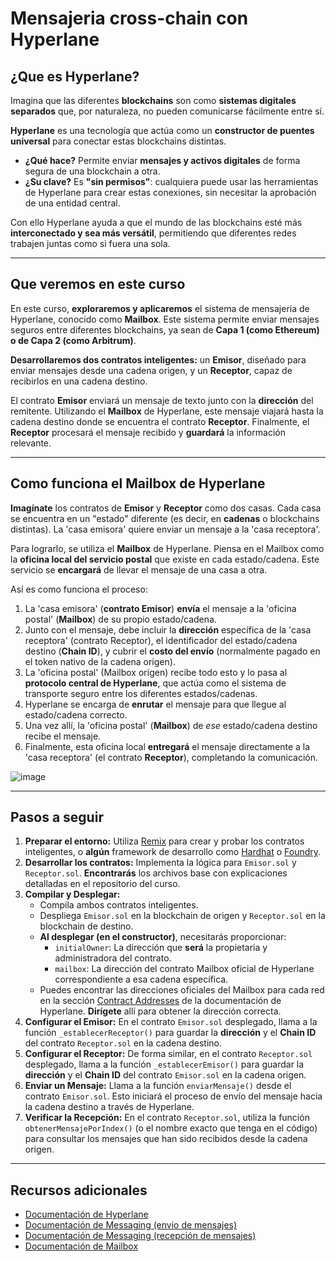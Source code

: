 # Mensajeria cross-chain con Hyperlane

## ¿Que es Hyperlane?

Imagina que las diferentes **blockchains** son como **sistemas digitales separados** que, por naturaleza, no pueden comunicarse fácilmente entre sí.

**Hyperlane** es una tecnología que actúa como un **constructor de puentes universal** para conectar estas blockchains distintas.

- **¿Qué hace?** Permite enviar **mensajes y activos digitales** de forma segura de una blockchain a otra.
- **¿Su clave?** Es **"sin permisos"**: cualquiera puede usar las herramientas de Hyperlane para crear estas conexiones, sin necesitar la aprobación de una entidad central.

Con ello Hyperlane ayuda a que el mundo de las blockchains esté más **interconectado y sea más versátil**, permitiendo que diferentes redes trabajen juntas como si fuera una sola.

---

## Que veremos en este curso

En este curso, **exploraremos y aplicaremos** el sistema de mensajería de Hyperlane, conocido como **Mailbox**. Este sistema permite enviar mensajes seguros entre diferentes blockchains, ya sean de **Capa 1 (como Ethereum) o de Capa 2 (como Arbitrum)**.

**Desarrollaremos dos contratos inteligentes:** un **Emisor**, diseñado para enviar mensajes desde una cadena origen, y un **Receptor**, capaz de recibirlos en una cadena destino.

El contrato **Emisor** enviará un mensaje de texto junto con la **dirección** del remitente. Utilizando el **Mailbox** de Hyperlane, este mensaje viajará hasta la cadena destino donde se encuentra el contrato **Receptor**. Finalmente, el **Receptor** procesará el mensaje recibido y **guardará** la información relevante.

---

## Como funciona el Mailbox de Hyperlane

**Imagínate** los contratos de **Emisor** y **Receptor** como dos casas. Cada casa se encuentra en un "estado" diferente (es decir, en **cadenas** o blockchains distintas). La 'casa emisora' quiere enviar un mensaje a la 'casa receptora'.

Para lograrlo, se utiliza el **Mailbox** de Hyperlane. Piensa en el Mailbox como la **oficina local del servicio postal** que existe en cada estado/cadena. Este servicio se **encargará** de llevar el mensaje de una casa a otra.

Así es como funciona el proceso:

1.  La 'casa emisora' (**contrato Emisor**) **envía** el mensaje a la 'oficina postal' (**Mailbox**) de su propio estado/cadena.
2.  Junto con el mensaje, debe incluir la **dirección** específica de la 'casa receptora' (contrato Receptor), el identificador del estado/cadena destino (**Chain ID**), y cubrir el **costo del envío** (normalmente pagado en el token nativo de la cadena origen).
3.  La 'oficina postal' (Mailbox origen) recibe todo esto y lo pasa al **protocolo central de Hyperlane**, que actúa como el sistema de transporte seguro entre los diferentes estados/cadenas.
4.  Hyperlane se encarga de **enrutar** el mensaje para que llegue al estado/cadena correcto.
5.  Una vez allí, la 'oficina postal' (**Mailbox**) de _ese_ estado/cadena destino recibe el mensaje.
6.  Finalmente, esta oficina local **entregará** el mensaje directamente a la 'casa receptora' (el contrato **Receptor**), completando la comunicación.

![image](https://github.com/user-attachments/assets/28b50ca2-f130-4521-97d8-f8b9af542725)


---

## Pasos a seguir

1.  **Preparar el entorno:** Utiliza [Remix](https://remix.ethereum.org/) para crear y probar los contratos inteligentes, o **algún** framework de desarrollo como [Hardhat](https://hardhat.org/) o [Foundry](https://foundry.paradigm.xyz/).
2.  **Desarrollar los contratos:** Implementa la lógica para `Emisor.sol` y `Receptor.sol`. **Encontrarás** los archivos base con explicaciones detalladas en el repositorio del curso.
3.  **Compilar y Desplegar:**
    - Compila ambos contratos inteligentes.
    - Despliega `Emisor.sol` en la blockchain de origen y `Receptor.sol` en la blockchain de destino.
    - **Al desplegar (en el constructor)**, necesitarás proporcionar:
      - `initialOwner`: La dirección que **será** la propietaria y administradora del contrato.
      - `mailbox`: La dirección del contrato Mailbox oficial de Hyperlane correspondiente a esa cadena específica.
    - Puedes encontrar las direcciones oficiales del Mailbox para cada red en la sección [Contract Addresses](https://docs.hyperlane.xyz/docs/reference/contract-addresses#mailbox) de la documentación de Hyperlane. **Dirígete** allí para obtener la dirección correcta.
4.  **Configurar el Emisor:** En el contrato `Emisor.sol` desplegado, llama a la función `_establecerReceptor()` para guardar la **dirección** y el **Chain ID** del contrato `Receptor.sol` en la cadena destino.
5.  **Configurar el Receptor:** De forma similar, en el contrato `Receptor.sol` desplegado, llama a la función `_establecerEmisor()` para guardar la **dirección** y el **Chain ID** del contrato `Emisor.sol` en la cadena origen.
6.  **Enviar un Mensaje:** Llama a la función `enviarMensaje()` desde el contrato `Emisor.sol`. Esto iniciará el proceso de envío del mensaje hacia la cadena destino a través de Hyperlane.
7.  **Verificar la Recepción:** En el contrato `Receptor.sol`, utiliza la función `obtenerMensajePorIndex()` (o el nombre exacto que tenga en el código) para consultar los mensajes que han sido recibidos desde la cadena origen.

---

## Recursos adicionales

- [Documentación de Hyperlane](https://docs.hyperlane.xyz/)
- [Documentación de Messaging (envio de mensajes)](https://docs.hyperlane.xyz/docs/reference/messaging/send)
- [Documentación de Messaging (recepción de mensajes)](https://docs.hyperlane.xyz/docs/reference/messaging/receive)
- [Documentación de Mailbox](https://docs.hyperlane.xyz/docs/protocol/mailbox)
